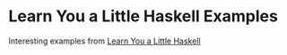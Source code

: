 # Learn You a Little Haskell Examples

Interesting examples from [Learn You a Little Haskell](http://learnyouahaskell.com)
